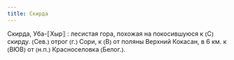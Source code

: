 ```yaml
---
title: Скирда
---
```


Скирда, Уба-⟦Хыр⟧
: лесистая гора, похожая на покосившуюся к ⦅С⦆ скирду. ⦅Сев.⦆ отрог ⦅г.⦆ Сори, к ⦅В⦆ от поляны Верхний Кокасан, в 6 км. к ⦅ВЮВ⦆ от ⦅н.п.⦆ Красноселовка ⦅Белог.⦆.
